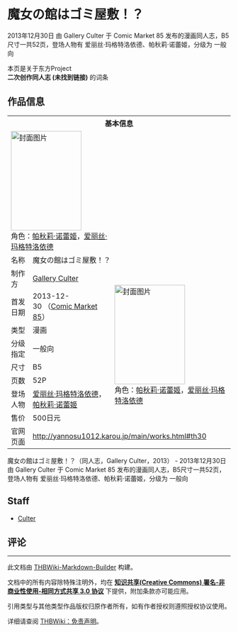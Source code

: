 # 魔女の館はゴミ屋敷！？

<!-- source html: G:\repos\THBWiki-Markdown-Builder\THBWikiMarkdown\Temp\main\3\3d\ns0%3A%E9%AD%94%E5%A5%B3%E3%81%AE%E9%A4%A8%E3%81%AF%E3%82%B4%E3%83%9F%E5%B1%8B%E6%95%B7%EF%BC%81%EF%BC%9F.html -->

2013年12月30日 由 Gallery Culter 于 Comic Market 85 发布的漫画同人志，B5尺寸一共52页，登场人物有 爱丽丝·玛格特洛依德、帕秋莉·诺蕾姬，分级为 一般向

本页是关于东方Project  
 **二次创作同人志 (未找到链接)** 的词条
## 作品信息

<table><tbody><tr><th colspan="3">基本信息</th></tr><tr><td class="cover-artwork-mobile" colspan="2"><a href="./文件-魔女の館はゴミ屋敷！？封面.jpg.md" class="image" title="封面图片"><img alt="封面图片" src="https://upload.thwiki.cc/thumb/f/f6/%E9%AD%94%E5%A5%B3%E3%81%AE%E9%A4%A8%E3%81%AF%E3%82%B4%E3%83%9F%E5%B1%8B%E6%95%B7%EF%BC%81%EF%BC%9F%E5%B0%81%E9%9D%A2.jpg/159px-%E9%AD%94%E5%A5%B3%E3%81%AE%E9%A4%A8%E3%81%AF%E3%82%B4%E3%83%9F%E5%B1%8B%E6%95%B7%EF%BC%81%EF%BC%9F%E5%B0%81%E9%9D%A2.jpg" decoding="async" loading="lazy" width="159" height="224" srcset="https://upload.thwiki.cc/thumb/f/f6/%E9%AD%94%E5%A5%B3%E3%81%AE%E9%A4%A8%E3%81%AF%E3%82%B4%E3%83%9F%E5%B1%8B%E6%95%B7%EF%BC%81%EF%BC%9F%E5%B0%81%E9%9D%A2.jpg/238px-%E9%AD%94%E5%A5%B3%E3%81%AE%E9%A4%A8%E3%81%AF%E3%82%B4%E3%83%9F%E5%B1%8B%E6%95%B7%EF%BC%81%EF%BC%9F%E5%B0%81%E9%9D%A2.jpg 1.5x, https://upload.thwiki.cc/thumb/f/f6/%E9%AD%94%E5%A5%B3%E3%81%AE%E9%A4%A8%E3%81%AF%E3%82%B4%E3%83%9F%E5%B1%8B%E6%95%B7%EF%BC%81%EF%BC%9F%E5%B0%81%E9%9D%A2.jpg/317px-%E9%AD%94%E5%A5%B3%E3%81%AE%E9%A4%A8%E3%81%AF%E3%82%B4%E3%83%9F%E5%B1%8B%E6%95%B7%EF%BC%81%EF%BC%9F%E5%B0%81%E9%9D%A2.jpg 2x" data-file-width="600" data-file-height="847"></a><div class="cover-char">角色：<a href="./帕秋莉·诺蕾姬.md" title="帕秋莉·诺蕾姬">帕秋莉·诺蕾姬</a>，<a href="./爱丽丝·玛格特洛依德.md" title="爱丽丝·玛格特洛依德">爱丽丝·玛格特洛依德</a></div></td>
</tr><tr><td class="label">名称</td><td colspan="2"> 魔女の館はゴミ屋敷！？ </td></tr><tr><td class="label">制作方</td><td><a href="./Gallery_Culter.md" title="Gallery Culter">Gallery Culter</a></td><td class="cover-artwork" rowspan="8" style="min-width:224px;"><a href="./文件-魔女の館はゴミ屋敷！？封面.jpg.md" class="image" title="封面图片"><img alt="封面图片" src="https://upload.thwiki.cc/thumb/f/f6/%E9%AD%94%E5%A5%B3%E3%81%AE%E9%A4%A8%E3%81%AF%E3%82%B4%E3%83%9F%E5%B1%8B%E6%95%B7%EF%BC%81%EF%BC%9F%E5%B0%81%E9%9D%A2.jpg/159px-%E9%AD%94%E5%A5%B3%E3%81%AE%E9%A4%A8%E3%81%AF%E3%82%B4%E3%83%9F%E5%B1%8B%E6%95%B7%EF%BC%81%EF%BC%9F%E5%B0%81%E9%9D%A2.jpg" decoding="async" loading="lazy" width="159" height="224" srcset="https://upload.thwiki.cc/thumb/f/f6/%E9%AD%94%E5%A5%B3%E3%81%AE%E9%A4%A8%E3%81%AF%E3%82%B4%E3%83%9F%E5%B1%8B%E6%95%B7%EF%BC%81%EF%BC%9F%E5%B0%81%E9%9D%A2.jpg/238px-%E9%AD%94%E5%A5%B3%E3%81%AE%E9%A4%A8%E3%81%AF%E3%82%B4%E3%83%9F%E5%B1%8B%E6%95%B7%EF%BC%81%EF%BC%9F%E5%B0%81%E9%9D%A2.jpg 1.5x, https://upload.thwiki.cc/thumb/f/f6/%E9%AD%94%E5%A5%B3%E3%81%AE%E9%A4%A8%E3%81%AF%E3%82%B4%E3%83%9F%E5%B1%8B%E6%95%B7%EF%BC%81%EF%BC%9F%E5%B0%81%E9%9D%A2.jpg/317px-%E9%AD%94%E5%A5%B3%E3%81%AE%E9%A4%A8%E3%81%AF%E3%82%B4%E3%83%9F%E5%B1%8B%E6%95%B7%EF%BC%81%EF%BC%9F%E5%B0%81%E9%9D%A2.jpg 2x" data-file-width="600" data-file-height="847"></a><div class="cover-char">角色：<a href="./帕秋莉·诺蕾姬.md" title="帕秋莉·诺蕾姬">帕秋莉·诺蕾姬</a>，<a href="./爱丽丝·玛格特洛依德.md" title="爱丽丝·玛格特洛依德">爱丽丝·玛格特洛依德</a></div></td>
</tr><tr><td class="label">首发日期</td><td>2013-12-30&#160;（<a href="/展会作品列表?e=Comic+Market%2385">Comic Market 85</a>）</td></tr><tr><td class="label">类型</td><td>漫画</td></tr><tr><td class="label">分级指定</td><td>一般向</td></tr><tr><td class="label">尺寸</td><td>B5</td></tr><tr><td class="label">页数</td><td>52P</td></tr><tr><td class="label">登场人物</td><td><a href="./爱丽丝·玛格特洛依德.md" title="爱丽丝·玛格特洛依德">爱丽丝·玛格特洛依德</a>，<a href="./帕秋莉·诺蕾姬.md" title="帕秋莉·诺蕾姬">帕秋莉·诺蕾姬</a></td></tr><tr><td class="label">售价</td><td>500日元</td></tr>
<tr><td class="label">官网页面</td><td colspan="2"><a rel="nofollow" class="external free" href="http://yannosu1012.karou.jp/main/works.html#th30">http://yannosu1012.karou.jp/main/works.html#th30</a></td></tr></tbody></table>

魔女の館はゴミ屋敷！？（同人志，Gallery Culter，2013） - 2013年12月30日 由 Gallery Culter 于 Comic Market 85 发布的漫画同人志，B5尺寸一共52页，登场人物有 爱丽丝·玛格特洛依德、帕秋莉·诺蕾姬，分级为 一般向
## Staff
- [Culter](./Culter.md)

## 评论




---

此文档由 [THBWiki-Markdown-Builder](https://github.com/Delsin-Yu/THBWiki-Markdown-Builder) 构建。

文档中的所有内容除特殊注明外，均在 [**知识共享(Creative Commons) 署名-非商业性使用-相同方式共享 3.0 协议**](https://creativecommons.org/licenses/by-sa/3.0/deed.zh-hans) 下提供，附加条款亦可能应用。

引用类型与其他类型作品版权归原作者所有，如有作者授权则遵照授权协议使用。

详细请查阅 [THBWiki：免责声明](https://thbwiki.cc/THBWiki:%E5%85%8D%E8%B4%A3%E5%A3%B0%E6%98%8E)。

